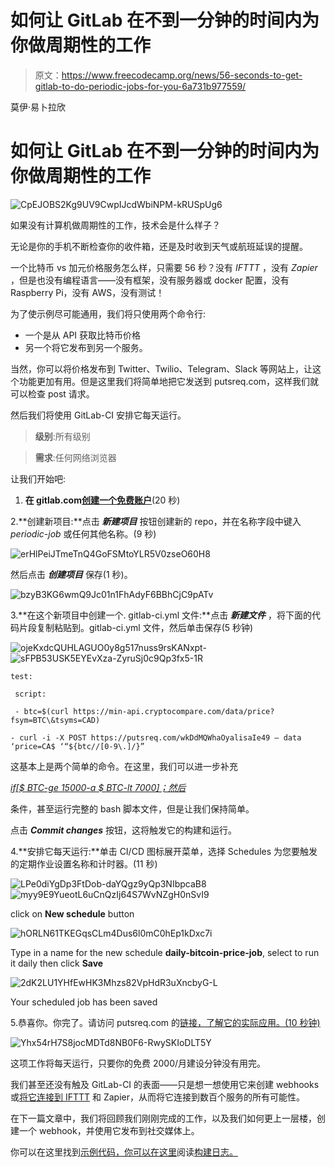 # 如何让 GitLab 在不到一分钟的时间内为你做周期性的工作

> 原文：<https://www.freecodecamp.org/news/56-seconds-to-get-gitlab-to-do-periodic-jobs-for-you-6a731b977559/>

莫伊·易卜拉欣

# 如何让 GitLab 在不到一分钟的时间内为你做周期性的工作

![CpEJOBS2Kg9UV9CwpIJcdWbiNPM-kRUSpUg6](img/7e7b48bd2f1f7d56e160cbeebd6091f6.png)

如果没有计算机做周期性的工作，技术会是什么样子？

无论是你的手机不断检查你的收件箱，还是及时收到天气或航班延误的提醒。

一个比特币 vs 加元价格服务怎么样，只需要 56 秒？没有 *IFTTT* ，没有 *Zapier* ，但是也没有编程语言——没有框架，没有服务器或 docker 配置，没有 Raspberry Pi，没有 AWS，没有测试！

为了使示例尽可能通用，我们将只使用两个命令行:

*   一个是从 API 获取比特币价格
*   另一个将它发布到另一个服务。

当然，你可以将价格发布到 Twitter、Twilio、Telegram、Slack 等网站上，让这个功能更加有用。但是这里我们将简单地把它发送到 putsreq.com，这样我们就可以检查 post 请求。

然后我们将使用 GitLab-CI 安排它每天运行。

> **级别**:所有级别

> **需求**:任何网络浏览器

让我们开始吧:

1.  **在 gitlab.com[创建一个免费账户](https://gitlab.com/users/sign_in)**(20 秒)

2.**创建新项目:**点击 ***新建项目*** 按钮创建新的 repo，并在名称字段中键入 *periodic-job* 或任何其他名称。(9 秒)

![erHlPeiJTmeTnQ4GoFSMtoYLR5V0zseO60H8](img/f09fedc8d7e6fc4cd789028c95ceb8ed.png)

然后点击 ***创建项目*** 保存(1 秒)。

![bzyB3KG6wmQ9Jc01n1FhAdyF6BBhCjC9pATv](img/feaef98229c4f821c28d891ec4048a1c.png)

3.**在这个新项目中创建一个. gitlab-ci.yml 文件:**点击 ***新建文件*** ，将下面的代码片段复制粘贴到。gitlab-ci.yml 文件，然后单击保存(5 秒钟)

![ojeKxdcQUHLAGUO0y8g517nuss9rsKANxpt-](img/9f5ac3d5c7947a66e0d0cab692b2c2cd.png)![sFPB53USK5EYEvXza-ZyruSj0c9Qp3fx5-1R](img/1e39e3792e2f5639638f9ede12224e78.png)

```
test:
```

```
 script:
```

```
 - btc=$(curl https://min-api.cryptocompare.com/data/price?fsym=BTC\&tsyms=CAD)
```

```
- curl -i -X POST https://putsreq.com/wkDdMQWhaOyalisaIe49 — data ‘price=CA$ ‘“${btc//[0-9\.]/}”
```

这基本上是两个简单的命令。在这里，我们可以进一步补充

[*if[$ BTC-ge 15000-a $ BTC-lt 7000]；然后*](https://hackernoon.com/71-seconds-to-build-your-free-custom-webhook-illustrated-step-by-step-7a09b9e240ba)

条件，甚至运行完整的 bash 脚本文件，但是让我们保持简单。

点击 ***Commit changes*** 按钮，这将触发它的构建和运行。

4.**安排它每天运行:**单击 CI/CD 图标展开菜单，选择 Schedules 为您要触发的定期作业设置名称和计时器。(11 秒)

![LPe0diYgDp3FtDob-daYQgz9yQp3NIbpcaB8](img/002104b7e631ef7220e24e160d993efa.png)![myy9E9YueotL6uCnQzIj64S7WvNZgH0nSvI9](img/a7c386f9faf4030bce786ec9c01d58b0.png)

click on **New schedule** button

![hORLN61TKEGqsCLm4Dus6l0mC0hEp1kDxc7i](img/f64ad038690db67e3e2d175c66e6690e.png)

Type in a name for the new schedule **daily-bitcoin-price-job**, select to run it daily then click **Save**

![2dK2LU1YHfEwHK3Mhzs82VpHdR3uXncbyG-L](img/184be45e7bd956394bcc17e4e689b371.png)

Your scheduled job has been saved

5.恭喜你。你完了。请访问 putsreq.com 的[链接，了解它的实际应用。(10 秒钟)](https://putsreq.com/wkDdMQWhaOyalisaIe49/inspect)

![Yhx54rH7S8jocMDTd8NB0F6-RwySKIoDLT5Y](img/109068277d797e95b5da90669a785e73.png)

这项工作将每天运行，只要你的免费 2000/月建设分钟没有用完。

我们甚至还没有触及 GitLab-CI 的表面——只是想一想使用它来创建 webhooks 或[将它连接到 IFTTT](https://medium.com/@YYC_Ninja/99-seconds-to-make-bitcoin-call-your-phone-number-a8cbd9740f76) 和 Zapier，从而将它连接到数百个服务的所有可能性。

在下一篇文章中，我们将回顾我们刚刚完成的工作，以及我们如何更上一层楼，创建一个 webhook，并使用它发布到社交媒体上。

你可以在这里找到[示例代码，你可以在这里](https://gitlab.com/ninjayoto/my-periodic-jobs/tree/master)阅读[构建日志。](https://gitlab.com/ninjayoto/my-periodic-jobs/-/jobs)